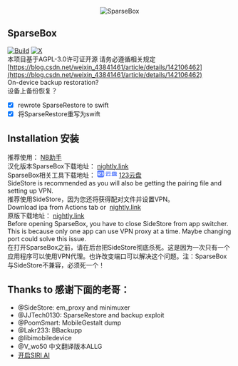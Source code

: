 <p align="center">
  <img src="https://socialify.git.ci/136478738/SparseBox/image?description=1&descriptionEditable=ALLG%E6%B1%89%E5%8C%96&font=Bitter&forks=1&issues=1&language=1&name=1&owner=1&pattern=Floating%20Cogs&pulls=1&stargazers=1&theme=Auto" alt="SparseBox"/> 
</p>

## SparseBox

[![Build](https://github.com/136478738/SparseBox/actions/workflows/Build.yml/badge.svg?branch=main)](https://github.com/136478738/SparseBox/actions/workflows/Build.yml)
[![X](https://img.shields.io/twitter/follow/V_wo50)](https://x.com/V_wo50)
<br>本项目基于AGPL-3.0许可证开源 请务必遵循相关规定[https://blog.csdn.net/weixin_43841461/article/details/142106462](https://blog.csdn.net/weixin_43841461/article/details/142106462)
<br>On-device backup restoration?
<br>设备上备份恢复？
- [x] rewrote SparseRestore to swift
- [x] 将SparseRestore重写为swift

## Installation 安装

推荐使用：<a href="https://nbtool8.com/index.html"><img src="https://nbtool8.com/favicon.ico" alt style="width: 20px;" /></a> [NB助手](https://nbtool8.com/index.html)
<br>汉化版本SparseBox下载地址：<a href="https://nightly.link/136478738/SparseBox/workflows/Build/main/artifact.zip"><img src="https://nightly.link/logo.svg" alt style="width: 20px;" /></a> [nightly.link](https://nightly.link/136478738/SparseBox/workflows/Build/main/artifact.zip)
<img src="https://github.com/user-attachments/assets/c92443a9-9b1b-41c7-b81c-69a1f4562a64" alt style="width: auto;" />
<br>SparseBox相关工具下载地址：
<a href="https://www.123pan.com/s/OnUlVv-yxeU3"><img src="https://github.com/136478738/SparseBox/blob/main/123.png" alt style="width: 45px;" /></a> [123云盘](https://www.123pan.com/s/OnUlVv-yxeU3)
<br>SideStore is recommended as you will also be getting the pairing file and setting up VPN.
<br>推荐使用SideStore，因为您还将获得配对文件并设置VPN。
<br>Download ipa from Actions tab or <a href="https://nightly.link/khanhduytran0/SparseBox/workflows/build/main/artifact.zip"><img src="https://nightly.link/logo.svg" alt style="width: 20px;" /></a> [nightly.link](https://nightly.link/khanhduytran0/SparseBox/workflows/build/main/artifact.zip)
<br>原版下载地址：<a href="https://nightly.link/khanhduytran0/SparseBox/workflows/build/main/artifact.zip"><img src="https://nightly.link/logo.svg" alt style="width: 20px;" /></a> [nightly.link](https://nightly.link/khanhduytran0/SparseBox/workflows/build/main/artifact.zip)
<br>Before opening SparseBox, you have to close SideStore from app switcher. This is because only one app can use VPN proxy at a time. Maybe changing port could solve this issue.
<br>在打开SparseBox之前，请在后台把SideStore彻底杀死。这是因为一次只有一个应用程序可以使用VPN代理。也许改变端口可以解决这个问题。注：SparseBox与SideStore不兼容，必须死一个！
## Thanks to 感谢下面的老哥：
- @SideStore: em_proxy and minimuxer
- @JJTech0130: SparseRestore and backup exploit
- @PoomSmart: MobileGestalt dump
- @Lakr233: BBackupp
- @libimobiledevice
- @V_wo50 中文翻译版本ALLG
- [开启SIRI AI](https://gist.github.com/f1shy-dev/23b4a78dc283edd30ae2b2e6429129b5#file-best_sae_trick-md)
